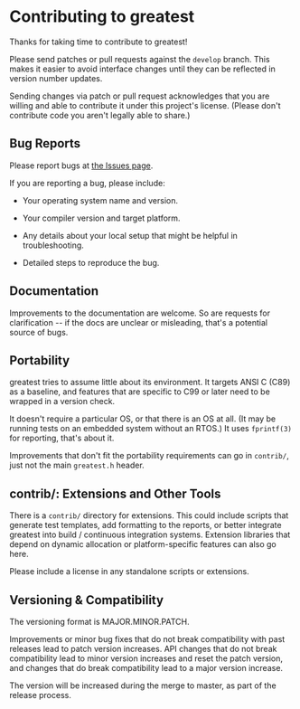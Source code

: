 # Contributing to greatest

Thanks for taking time to contribute to greatest!

Please send patches or pull requests against the `develop` branch. This
makes it easier to avoid interface changes until they can be reflected
in version number updates.

Sending changes via patch or pull request acknowledges that you are
willing and able to contribute it under this project's license. (Please
don't contribute code you aren't legally able to share.)


## Bug Reports

Please report bugs at [the Issues page](https://github.com/silentbicycle/greatest/issues).

If you are reporting a bug, please include:

+ Your operating system name and version.

+ Your compiler version and target platform.

+ Any details about your local setup that might be helpful in
  troubleshooting.

+ Detailed steps to reproduce the bug.


## Documentation

Improvements to the documentation are welcome. So are requests for
clarification -- if the docs are unclear or misleading, that's a
potential source of bugs.


## Portability

greatest tries to assume little about its environment. It targets ANSI C
(C89) as a baseline, and features that are specific to C99 or later need
to be wrapped in a version check.

It doesn't require a particular OS, or that there is an OS at all. (It
may be running tests on an embedded system without an RTOS.) It uses
`fprintf(3)` for reporting, that's about it.

Improvements that don't fit the portability requirements can go in
`contrib/`, just not the main `greatest.h` header.


## contrib/: Extensions and Other Tools

There is a `contrib/` directory for extensions. This could include
scripts that generate test templates, add formatting to the reports, or
better integrate greatest into build / continuous integration systems.
Extension libraries that depend on dynamic allocation or
platform-specific features can also go here.

Please include a license in any standalone scripts or extensions.


## Versioning & Compatibility

The versioning format is MAJOR.MINOR.PATCH.

Improvements or minor bug fixes that do not break compatibility with
past releases lead to patch version increases. API changes that do not
break compatibility lead to minor version increases and reset the patch
version, and changes that do break compatibility lead to a major version
increase.

The version will be increased during the merge to master, as part of
the release process.
